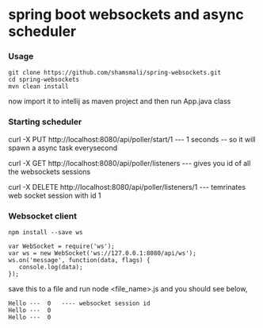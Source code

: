 # spring boot websockets and async scheduler

### Usage

```
git clone https://github.com/shamsmali/spring-websockets.git
cd spring-websockets
mvn clean install
```

now import it to intellij as maven project and then run App.java class


### Starting scheduler
curl -X PUT  http://localhost:8080/api/poller/start/1     --- 1 seconds -- so it will spawn a async task everysecond

curl -X GET  http://localhost:8080/api/poller/listeners   --- gives you id of all the websockets sessions

curl -X DELETE  http://localhost:8080/api/poller/listeners/1  --- temrinates web socket session with id 1

### Websocket client

```
npm install --save ws

var WebSocket = require('ws');
var ws = new WebSocket('ws://127.0.0.1:8080/api/ws');
ws.on('message', function(data, flags) {
   console.log(data);
});
```

save this to a file and run node <file_name>.js and you should see below,
```
Hello ---  0   ---- websocket session id
Hello ---  0
Hello ---  0
```
